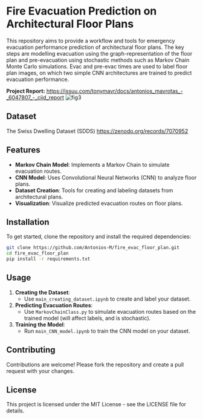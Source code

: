 # Fire Evacuation Prediction on Architectural Floor Plans

This repository aims to provide a workflow and tools for emergency evacuation performance prediction of architectural floor plans. The key steps are modelling evacuation using the graph-representation of the floor plan and pre-evacuation using stochastic methods such as Markov Chain Monte Carlo simulations. Evac and pre-evac times are used to label floor plan images, on which two simple CNN architectures are trained to predict evacuation performance.

**Project Report:** https://issuu.com/tonymavr/docs/antonios_mavrotas_-_6047807_-_ciid_report
![fig3](https://github.com/user-attachments/assets/c27b2752-0ae6-4858-a3e6-73679c0ff4e4)


## Dataset

The Swiss Dwelling Dataset (SDDS) https://zenodo.org/records/7070952

## Features

- **Markov Chain Model**: Implements a Markov Chain to simulate evacuation routes.
- **CNN Model**: Uses Convolutional Neural Networks (CNN) to analyze floor plans.
- **Dataset Creation**: Tools for creating and labeling datasets from architectural plans.
- **Visualization**: Visualize predicted evacuation routes on floor plans.

## Installation

To get started, clone the repository and install the required dependencies:

```bash
git clone https://github.com/Antonios-M/fire_evac_floor_plan.git
cd fire_evac_floor_plan
pip install -r requirements.txt
```

## Usage

1. **Creating the Dataset**:
    - Use `main_creating_dataset.ipynb` to create and label your dataset.
2. **Predicting Evacuation Routes**:
    - Use `MarkovChainClass.py` to simulate evacuation routes based on the trained model (will affect labels, and is stochastic).
3. **Training the Model**:
    - Run `main_CNN_model.ipynb` to train the CNN model on your dataset.

## Contributing

Contributions are welcome! Please fork the repository and create a pull request with your changes.

## License

This project is licensed under the MIT License - see the LICENSE file for details.


